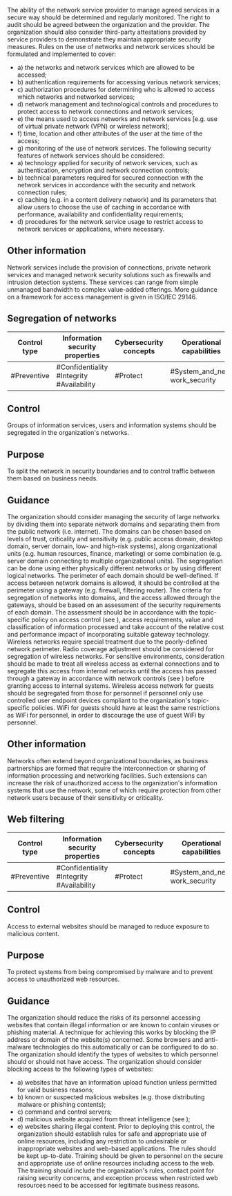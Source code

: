 The  ability  of  the  network  service  provider  to  manage  agreed  services  in  a  secure  way  should  be determined and regularly monitored. The right to audit should be agreed between the organization and the provider. The organization should also consider third-party attestations provided by service providers to demonstrate they maintain appropriate security measures.
Rules on the use of networks and network services should be formulated and implemented to cover:
- a) the networks and network services which are allowed to be accessed;
- b) authentication requirements for accessing various network services;
- c) authorization  procedures  for  determining  who  is  allowed  to  access  which  networks  and networked services;
- d) network  management  and  technological  controls  and  procedures  to  protect  access  to  network connections and network services;
- e) the means used to access networks and network services [e.g. use of virtual private network (VPN) or wireless network];
- f) time, location and other attributes of the user at the time of the access;
- g) monitoring of the use of network services.
The following security features of network services should be considered:
- a) technology  applied  for  security  of  network  services,  such  as  authentication,  encryption  and network connection controls;
- b) technical parameters required for secured connection with the network services in accordance with the security and network connection rules;
- c) caching (e.g. in a content delivery network) and its parameters that allow users to choose the use of caching in accordance with performance, availability and confidentiality requirements;
- d) procedures for the network service usage to restrict access to network services or applications, where necessary.
## Other information
Network services include the provision of connections, private network services and managed network security solutions such as firewalls and intrusion detection systems. These services can range from simple unmanaged bandwidth to complex value-added offerings.
More guidance on a framework for access management is given in ISO/IEC 29146.
##  Segregation of networks
| Control type   | Information security properties           | Cybersecurity concepts   | Operational capabilities       | Security domains   |
|----------------|-------------------------------------------|--------------------------|--------------------------------|--------------------|
| #Preventive    | #Confidentiality #Integrity #Availability | #Protect                 | #System_and_net- work_security | #Protection        |
## Control
Groups  of  information  services,  users  and  information  systems  should  be  segregated  in  the organization's networks.
## Purpose
To split the network in security boundaries and to control traffic between them based on business needs.
## Guidance
The  organization  should  consider  managing  the  security  of  large  networks  by  dividing  them  into separate network domains and separating them from the public network (i.e. internet). The domains can be chosen based on levels of trust, criticality and sensitivity (e.g. public access domain, desktop domain, server domain, low- and high-risk systems), along organizational units (e.g. human resources, finance,  marketing)  or  some  combination  (e.g.  server  domain  connecting  to  multiple  organizational units).  The segregation can be done using either physically different networks or by using different logical networks.
The perimeter of each domain should be well-defined. If access between network domains is allowed, it should be controlled at the perimeter using a gateway (e.g. firewall, filtering router). The criteria for segregation of networks into domains, and the access allowed through the gateways, should be based on an assessment of the security requirements of each domain. The assessment should be in accordance with the topic-specific policy on access control (see  ), access requirements, value and classification of information processed and take account of the relative cost and performance impact of incorporating suitable gateway technology.
Wireless  networks  require  special  treatment  due  to  the  poorly-defined  network  perimeter.  Radio coverage  adjustment  should  be  considered  for  segregation  of  wireless  networks.  For  sensitive environments,  consideration  should  be  made  to  treat  all  wireless  access  as  external  connections and to segregate this access from internal networks until the access has passed through a gateway in accordance with network controls (see ) before granting access to internal systems. Wireless access  network  for  guests  should  be  segregated  from  those  for  personnel  if  personnel  only  use controlled user endpoint devices compliant to the organization's topic-specific policies. WiFi for guests should have at least the same restrictions as WiFi for personnel, in order to discourage the use of guest WiFi by personnel.
## Other information
Networks often extend beyond organizational boundaries, as business partnerships are formed that require  the  interconnection  or  sharing  of  information  processing  and  networking  facilities.  Such extensions  can  increase  the  risk  of  unauthorized  access  to  the  organization's  information  systems that  use  the  network,  some  of  which  require  protection  from  other  network  users  because  of  their sensitivity or criticality.
## 	Web	filtering
| Control type   | Information security properties           | Cybersecurity concepts   | Operational capabilities       | Security domains   |
|----------------|-------------------------------------------|--------------------------|--------------------------------|--------------------|
| #Preventive    | #Confidentiality #Integrity #Availability | #Protect                 | #System_and_net- work_security | #Protection        |
## Control
Access to external websites should be managed to reduce exposure to malicious content.
## Purpose
To  protect  systems  from  being  compromised  by  malware  and  to  prevent  access  to  unauthorized web resources.
## Guidance
The  organization  should  reduce  the  risks  of  its  personnel  accessing  websites  that  contain  illegal information or are known to contain viruses or phishing material. A technique for achieving this works by blocking the IP address or domain of the website(s) concerned. Some browsers and anti-malware technologies do this automatically or can be configured to do so.
The organization should identify the types of websites to which personnel should or should not have access. The organization should consider blocking access to the following types of websites:
- a) websites that have an information upload function unless permitted for valid business reasons;
- b) known or suspected malicious websites (e.g. those distributing malware or phishing contents);
- c) command and control servers;
- d) malicious website acquired from threat intelligence (see  );
- e) websites sharing illegal content.
Prior to deploying this control, the organization should establish rules for safe and appropriate use of online resources, including any restriction to undesirable or inappropriate websites and web-based applications. The rules should be kept up-to-date.
Training should be given to personnel on the secure and appropriate use of online resources including access to the web. The training should include the organization's rules, contact point for raising security concerns,  and  exception  process  when  restricted  web  resources  need  to  be  accessed  for  legitimate business reasons. 